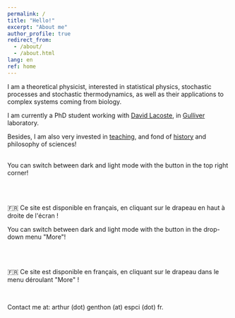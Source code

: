 ```yaml
---
permalink: /
title: "Hello!"
excerpt: "About me"
author_profile: true
redirect_from: 
  - /about/
  - /about.html
lang: en
ref: home
---
```


I am a theoretical physicist, interested in statistical physics, stochastic processes and stochastic thermodynamics, as well as their applications to complex systems coming from biology. 

I am currently a PhD student working with [David Lacoste](https://www.pct.espci.fr/~david/),
in [Gulliver](https://www.gulliver.espci.fr/?-home-&lang=fr) laboratory. 

Besides, I am also very invested in [teaching](/teaching/), and fond of [history](/history/)
and philosophy of sciences! 

<br/>

<div class="small-hidden">
<i class="fas fa-lightbulb" aria-hidden="true"></i>  You can switch between dark and light mode with the button in the top right corner! 

<br/> <br/>

🇫🇷  Ce site est disponible en français, en cliquant sur le drapeau en haut à droite de l'écran !
</div>

<div class="large-hidden">
<i class="fas fa-lightbulb" aria-hidden="true"></i>  You can switch between dark and light mode with the button in the drop-down menu "More"! 

<br/> <br/>

🇫🇷  Ce site est disponible en français, en cliquant sur le drapeau dans le menu déroulant "More" !
</div>

<br/>

<i class="fas fa-fw fa-envelope" aria-hidden="true"></i>  Contact me at: arthur (dot) genthon (at) espci (dot) fr.

